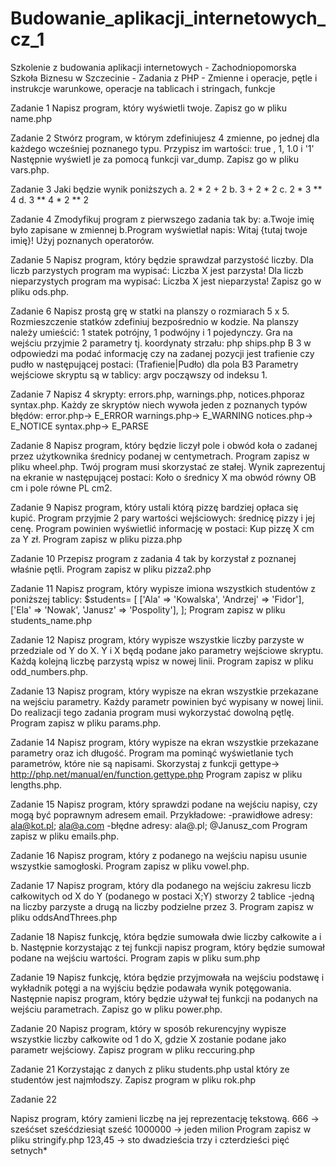 # Budowanie_aplikacji_internetowych_cz_1
Szkolenie z budowania aplikacji internetowych - Zachodniopomorska Szkoła Biznesu w Szczecinie - Zadania z PHP - Zmienne i operacje, pętle i instrukcje warunkowe, operacje na tablicach i stringach, funkcje

Zadanie 1
Napisz program, który wyświetli twoje. Zapisz go w pliku name.php

Zadanie 2
Stwórz program, w którym zdefiniujesz 4 zmienne, po jednej dla każdego wcześniej poznanego typu. Przypisz im wartości: true , 1, 1.0 i '1’ Następnie wyświetl je za pomocą funkcji var_dump. 
Zapisz go w pliku vars.php.

Zadanie 3
Jaki będzie wynik poniższych
a. 2 * 2 + 2
b. 3 + 2 * 2
c. 2 * 3 ** 4
d. 3 ** 4 * 2 ** 2

Zadanie 4 
Zmodyfikuj program z pierwszego zadania tak by:
a.Twoje imię było zapisane w zmiennej
b.Program wyświetlał napis: Witaj {tutaj twoje imię}!
Użyj poznanych operatorów.

Zadanie 5 
Napisz program, który będzie sprawdzał parzystość liczby.
Dla liczb parzystych program ma wypisać:
Liczba X jest parzysta!
Dla liczb nieparzystych program ma wypisać:
Liczba X jest nieparzysta!
Zapisz go w pliku ods.php.

Zadanie 6
Napisz prostą grę w statki na planszy o rozmiarach 5 x 5. Rozmieszczenie statków zdefiniuj bezpośrednio w kodzie. Na planszy należy umieścić: 1 statek potrójny, 1 podwójny i 1 pojedynczy. 
Gra na wejściu przyjmie 2 parametry tj. koordynaty strzału:
php ships.php B 3
w odpowiedzi ma podać informację czy na zadanej pozycji jest trafienie czy pudło w następującej postaci:
(Trafienie|Pudło) dla pola B3 
Parametry wejściowe skryptu są w tablicy: argv począwszy od indeksu 1.

Zadanie 7
Napisz 4 skrypty: errors.php, warnings.php, notices.phporaz syntax.php.
Każdy ze skryptów niech wywoła jeden z poznanych typów błędów:
error.php-> E_ERROR
warnings.php-> E_WARNING
notices.php-> E_NOTICE
syntax.php-> E_PARSE

Zadanie 8
Napisz program, który będzie liczył pole i obwód koła o zadanej przez użytkownika średnicy podanej w centymetrach.
Program zapisz w pliku wheel.php.
Twój program musi skorzystać ze stałej.
Wynik zaprezentuj na ekranie w następującej postaci:
Koło o średnicy X ma obwód równy OB cm i pole równe PL cm2.

Zadanie 9
Napisz program, który ustali którą pizzę bardziej opłaca się kupić.
Program przyjmie 2 pary wartości wejściowych: średnicę pizzy i jej cenę.
Program powinien wyświetlić informację w postaci:
Kup pizzę X cm za Y zł.
Program zapisz w pliku pizza.php

Zadanie 10
Przepisz program z zadania 4 tak by korzystał z poznanej właśnie pętli.
Program zapisz w pliku pizza2.php

Zadanie 11
Napisz program, który wypisze imiona wszystkich studentów z poniższej tablicy:
$students= [
['Ala' => 'Kowalska', 'Andrzej' => 'Fidor'],
['Ela' => 'Nowak', 'Janusz' => 'Pospolity'],
];
Program zapisz w pliku students_name.php

Zadanie 12
Napisz program, który wypisze wszystkie liczby parzyste w przedziale od Y do X. Y i X będą podane jako parametry wejściowe skryptu.
Każdą kolejną liczbę parzystą wpisz w nowej linii.
Program zapisz w pliku odd_numbers.php.

Zadanie 13
Napisz program, który wypisze na ekran wszystkie przekazane na wejściu parametry. Każdy parametr powinien być wypisany w nowej linii.
Do realizacji tego zadania program musi wykorzystać dowolną pętlę.
Program zapisz w pliku params.php.

Zadanie 14
Napisz program, który wypisze na ekran wszystkie przekazane parametry oraz ich długość. 
Program ma pominąć wyświetlanie tych parametrów, które nie są napisami. Skorzystaj z funkcji gettype-> http://php.net/manual/en/function.gettype.php
Program zapisz w pliku lengths.php.

Zadanie 15
Napisz program, który sprawdzi podane na wejściu napisy, czy mogą być poprawnym adresem email. 
Przykładowe:
-prawidłowe adresy: ala@kot.pl; ala@a.com
-błędne adresy: ala@.pl; @Janusz_com
Program zapisz w pliku emails.php.

Zadanie 16
Napisz program, który z podanego na wejściu napisu usunie wszystkie samogłoski. 
Program zapisz w pliku vowel.php.

Zadanie 17
Napisz program, który dla podanego na wejściu zakresu liczb całkowitych od X do Y (podanego w postaci X;Y) stworzy 2 tablice -jedną na liczby parzyste a drugą na liczby podzielne przez 3.
Program zapisz w pliku oddsAndThrees.php

Zadanie 18
Napisz funkcję, która będzie sumowała dwie liczby całkowite a i b.
Następnie korzystając z tej funkcji napisz program, który będzie sumował podane na wejściu wartości.
Program zapis w pliku sum.php

Zadanie 19
Napisz funkcję, która będzie przyjmowała na wejściu podstawę i wykładnik potęgi a na wyjściu będzie podawała wynik potęgowania. Następnie napisz program, który będzie używał tej funkcji na podanych na wejściu parametrach. 
Zapisz go w pliku power.php.

Zadanie 20
Napisz program, który w sposób rekurencyjny wypisze wszystkie liczby całkowite od 1 do X, gdzie X zostanie podane jako parametr wejściowy.
Zapisz program w pliku reccuring.php

Zadanie 21
Korzystając z danych z pliku students.php ustal który ze studentów jest najmłodszy.
Zapisz program w pliku rok.php

Zadanie 22

Napisz program, który zamieni liczbę na jej reprezentację tekstową.
666 -> sześćset sześćdziesiąt sześć
1000000 -> jeden milion
Program zapisz w pliku stringify.php
123,45 -> sto dwadzieścia trzy i czterdzieści pięć setnych*
